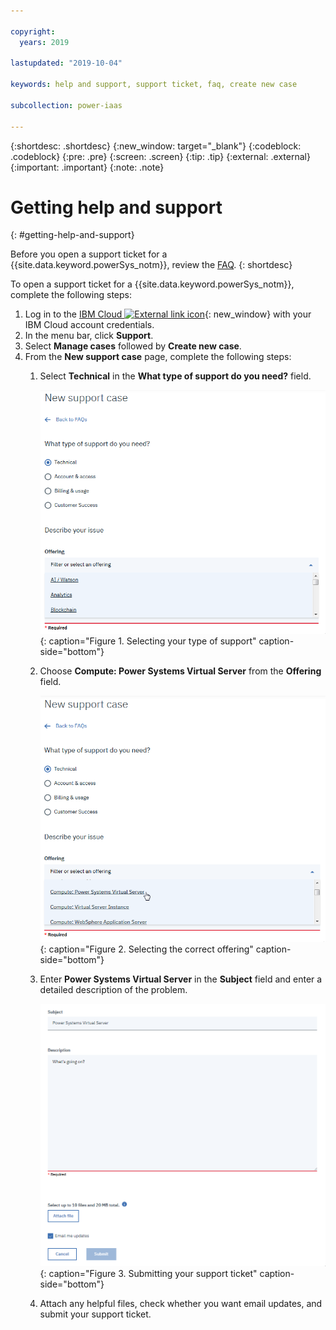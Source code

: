 ```yaml
---

copyright:
  years: 2019

lastupdated: "2019-10-04"

keywords: help and support, support ticket, faq, create new case

subcollection: power-iaas

---
```


{:shortdesc: .shortdesc}
{:new_window: target="_blank"}
{:codeblock: .codeblock}
{:pre: .pre}
{:screen: .screen}
{:tip: .tip}
{:external: .external}
{:important: .important}
{:note: .note}

# Getting help and support
{: #getting-help-and-support}

Before you open a support ticket for a {{site.data.keyword.powerSys_notm}}, review the [FAQ](/docs/get-support?topic=get-support-getting-customer-support).
{: shortdesc}

To open a support ticket for a {{site.data.keyword.powerSys_notm}}, complete the following steps:

1. Log in to the [IBM Cloud ![External link icon](../icons/launch-glyph.svg "External link icon")](https://cloud.ibm.com/catalog){: new_window} with your IBM Cloud account credentials.
2. In the menu bar, click **Support**.
3. Select **Manage cases** followed by **Create new case**.
4. From the **New support case** page, complete the following steps:
    1. Select **Technical** in the **What type of support do you need?** field.

          ![Selecting your type of support](./images/console-support-dropdown.png "Selecting your type of support"){: caption="Figure 1. Selecting your type of support" caption-side="bottom"}
    2. Choose **Compute: Power Systems Virtual Server** from the **Offering** field.

          ![Selecting the correct offering](./images/console-support-select.png "Selecting the correct offering"){: caption="Figure 2. Selecting the correct offering" caption-side="bottom"}
    3. Enter **Power Systems Virtual Server** in the **Subject** field and enter a detailed description of the problem.

          ![Submitting your support ticket](./images/console-support-description.png "Submitting your support ticket"){: caption="Figure 3. Submitting your support ticket" caption-side="bottom"}
    4. Attach any helpful files, check whether you want email updates, and submit your support ticket.
